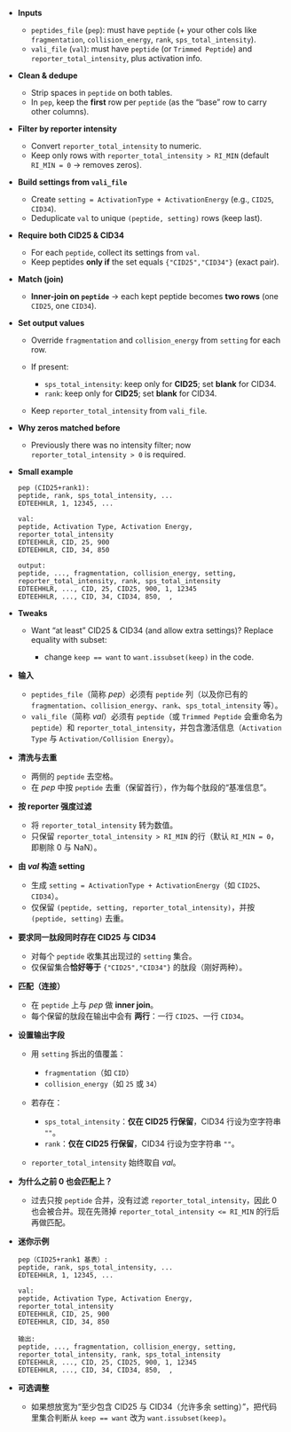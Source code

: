 * **Inputs**

  * `peptides_file` (`pep`): must have `peptide` (+ your other cols like `fragmentation`, `collision_energy`, `rank`, `sps_total_intensity`).
  * `vali_file` (`val`): must have `peptide` (or `Trimmed Peptide`) and `reporter_total_intensity`, plus activation info.

* **Clean & dedupe**

  * Strip spaces in `peptide` on both tables.
  * In `pep`, keep the **first** row per `peptide` (as the “base” row to carry other columns).

* **Filter by reporter intensity**

  * Convert `reporter_total_intensity` to numeric.
  * Keep only rows with `reporter_total_intensity > RI_MIN` (default `RI_MIN = 0` → removes zeros).

* **Build settings from `vali_file`**

  * Create `setting = ActivationType + ActivationEnergy` (e.g., `CID25`, `CID34`).
  * Deduplicate `val` to unique `(peptide, setting)` rows (keep last).

* **Require both CID25 & CID34**

  * For each `peptide`, collect its settings from `val`.
  * Keep peptides **only if** the set equals `{"CID25","CID34"}` (exact pair).

* **Match (join)**

  * **Inner-join on `peptide`** → each kept peptide becomes **two rows** (one `CID25`, one `CID34`).

* **Set output values**

  * Override `fragmentation` and `collision_energy` from `setting` for each row.
  * If present:

    * `sps_total_intensity`: keep only for **CID25**; set **blank** for CID34.
    * `rank`: keep only for **CID25**; set **blank** for CID34.
  * Keep `reporter_total_intensity` from `vali_file`.

* **Why zeros matched before**

  * Previously there was no intensity filter; now `reporter_total_intensity > 0` is required.

* **Small example**

  ```
  pep (CID25+rank1):
  peptide, rank, sps_total_intensity, ...
  EDTEEHHLR, 1, 12345, ...

  val:
  peptide, Activation Type, Activation Energy, reporter_total_intensity
  EDTEEHHLR, CID, 25, 900
  EDTEEHHLR, CID, 34, 850

  output:
  peptide, ..., fragmentation, collision_energy, setting, reporter_total_intensity, rank, sps_total_intensity
  EDTEEHHLR, ..., CID, 25, CID25, 900, 1, 12345
  EDTEEHHLR, ..., CID, 34, CID34, 850,  , 
  ```

* **Tweaks**

  * Want “at least” CID25 & CID34 (and allow extra settings)? Replace equality with subset:

    * change `keep == want` to `want.issubset(keep)` in the code.


* **输入**

  * `peptides_file`（简称 *pep*）必须有 `peptide` 列（以及你已有的 `fragmentation`、`collision_energy`、`rank`、`sps_total_intensity` 等）。
  * `vali_file`（简称 *val*）必须有 `peptide`（或 `Trimmed Peptide` 会重命名为 `peptide`）和 `reporter_total_intensity`，并包含激活信息（`Activation Type` 与 `Activation/Collision Energy`）。

* **清洗与去重**

  * 两侧的 `peptide` 去空格。
  * 在 *pep* 中按 `peptide` 去重（保留首行），作为每个肽段的“基准信息”。

* **按 reporter 强度过滤**

  * 将 `reporter_total_intensity` 转为数值。
  * 只保留 `reporter_total_intensity > RI_MIN` 的行（默认 `RI_MIN = 0`，即剔除 0 与 NaN）。

* **由 *val* 构造 setting**

  * 生成 `setting = ActivationType + ActivationEnergy`（如 `CID25`、`CID34`）。
  * 仅保留 `(peptide, setting, reporter_total_intensity)`，并按 `(peptide, setting)` 去重。

* **要求同一肽段同时存在 CID25 与 CID34**

  * 对每个 `peptide` 收集其出现过的 `setting` 集合。
  * 仅保留集合**恰好等于** `{"CID25","CID34"}` 的肽段（刚好两种）。

* **匹配（连接）**

  * 在 `peptide` 上与 *pep* 做 **inner join**。
  * 每个保留的肽段在输出中会有 **两行**：一行 `CID25`、一行 `CID34`。

* **设置输出字段**

  * 用 `setting` 拆出的值覆盖：

    * `fragmentation`（如 `CID`）
    * `collision_energy`（如 `25` 或 `34`）
  * 若存在：

    * `sps_total_intensity`：**仅在 CID25 行保留**，CID34 行设为空字符串 `""`。
    * `rank`：**仅在 CID25 行保留**，CID34 行设为空字符串 `""`。
  * `reporter_total_intensity` 始终取自 *val*。

* **为什么之前 0 也会匹配上？**

  * 过去只按 `peptide` 合并，没有过滤 `reporter_total_intensity`，因此 0 也会被合并。现在先筛掉 `reporter_total_intensity <= RI_MIN` 的行后再做匹配。

* **迷你示例**

  ```
  pep（CID25+rank1 基表）:
  peptide, rank, sps_total_intensity, ...
  EDTEEHHLR, 1, 12345, ...

  val:
  peptide, Activation Type, Activation Energy, reporter_total_intensity
  EDTEEHHLR, CID, 25, 900
  EDTEEHHLR, CID, 34, 850

  输出:
  peptide, ..., fragmentation, collision_energy, setting, reporter_total_intensity, rank, sps_total_intensity
  EDTEEHHLR, ..., CID, 25, CID25, 900, 1, 12345
  EDTEEHHLR, ..., CID, 34, CID34, 850,  , 
  ```

* **可选调整**

  * 如果想放宽为“至少包含 CID25 与 CID34（允许多余 setting）”，把代码里集合判断从
    `keep == want` 改为 `want.issubset(keep)`。

